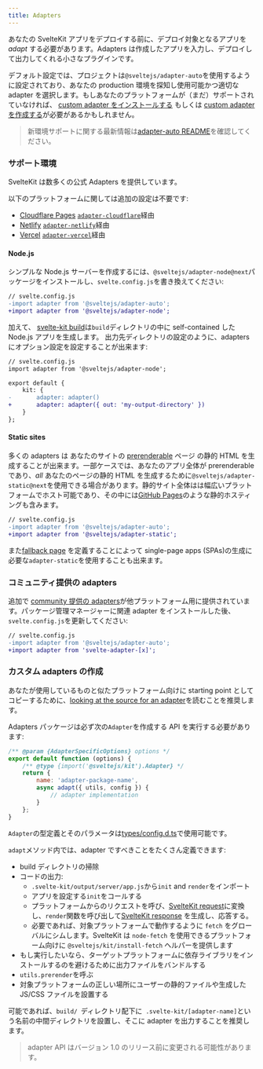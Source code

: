 ```yaml
---
title: Adapters
---
```


あなたの SvelteKit アプリをデプロイする前に、デプロイ対象となるアプリを _adapt_ する必要があります。Adapters は作成したアプリを入力し、デプロイして出力してくれる小さなプラグインです。

デフォルト設定では、プロジェクトは`@sveltejs/adapter-auto`を使用するように設定されており、あなたの production 環境を探知し使用可能かつ適切な adapter を選択します。もしあなたのプラットフォームが（まだ）サポートされていなければ、 [custom adapter をインストールする](#adapters-installing-custom-adapters) もしくは [custom adapter を作成する](#adapters-writing-custom-adapters)が必要があるかもしれません。

> 新環境サポートに関する最新情報は[adapter-auto README](https://github.com/sveltejs/kit/tree/master/packages/adapter-auto)を確認してください。

### サポート環境

SvelteKit は数多くの公式 Adapters を提供しています。

以下のプラットフォームに関しては追加の設定は不要です:

- [Cloudflare Pages](https://developers.cloudflare.com/pages/) [`adapter-cloudflare`](https://github.com/sveltejs/kit/tree/master/packages/adapter-cloudflare)経由
- [Netlify](https://netlify.com) [`adapter-netlify`](https://github.com/sveltejs/kit/tree/master/packages/adapter-netlify)経由
- [Vercel](https://vercel.com) [`adapter-vercel`](https://github.com/sveltejs/kit/tree/master/packages/adapter-vercel)経由

#### Node.js

シンプルな Node.js サーバーを作成するには、`@sveltejs/adapter-node@next`パッケージをインストールし、`svelte.config.js`を書き換えてください:

```diff
// svelte.config.js
-import adapter from '@sveltejs/adapter-auto';
+import adapter from '@sveltejs/adapter-node';
```

<!-- FIXME: self-containedのうまい訳を考える-->

加えて、 [svelte-kit build](#command-line-interface-svelte-kit-build)は`build`ディレクトリの中に self-contained した Node.js アプリを生成します。 出力先ディレクトリの設定のように、adapters にオプション設定を設定することが出来ます:

```diff
// svelte.config.js
import adapter from '@sveltejs/adapter-node';

export default {
	kit: {
-		adapter: adapter()
+		adapter: adapter({ out: 'my-output-directory' })
	}
};
```

#### Static sites

<!-- FIXME: prerenderableのうまい訳 -->

多くの adapters は あなたのサイトの [prerenderable](#ssr-and-javascript-prerender) ページ の静的 HTML を生成することが出来ます。一部ケースでは、あなたのアプリ全体が prerenderable であり、_all_ あなたのページの静的 HTML を生成するために`@sveltejs/adapter-static@next`を使用できる場合があります。静的サイト全体はは幅広いプラットフォームでホスト可能であり、その中には[GitHub Pages](https://pages.github.com/)のような静的ホスティングも含みます。

```diff
// svelte.config.js
-import adapter from '@sveltejs/adapter-auto';
+import adapter from '@sveltejs/adapter-static';
```

また[fallback page](https://github.com/sveltejs/kit/tree/master/packages/adapter-static#spa-mode) を定義することによって single-page apps (SPAs)の生成に必要な`adapter-static`を使用することも出来ます。

### コミュニティ提供の adapters

<!-- FIXME: your package managerのうまい訳 -->

追加で [community 提供の adapters](https://sveltesociety.dev/components#adapters)が他プラットフォーム用に提供されています。パッケージ管理マネージャーに関連 adapter をインストールした後、`svelte.config.js`を更新してください:

```diff
// svelte.config.js
-import adapter from '@sveltejs/adapter-auto';
+import adapter from 'svelte-adapter-[x]';
```

### カスタム adapters の作成

あなたが使用しているものと似たプラットフォーム向けに starting point としてコピーするために、[looking at the source for an adapter](https://github.com/sveltejs/kit/tree/master/packages)を読むことを推奨します。

Adapters パッケージは必ず次の`Adapter`を作成する API を実行する必要があります:

```js
/** @param {AdapterSpecificOptions} options */
export default function (options) {
	/** @type {import('@sveltejs/kit').Adapter} */
	return {
		name: 'adapter-package-name',
		async adapt({ utils, config }) {
			// adapter implementation
		}
	};
}
```

`Adapter`の型定義とそのパラメータは[types/config.d.ts](https://github.com/sveltejs/kit/blob/master/packages/kit/types/config.d.ts)で使用可能です。

`adapt`メソッド内では、adapter ですべきことをたくさん定義できます:

- build ディレクトリの掃除
- コードの出力:
  - `.svelte-kit/output/server/app.js`から`init` and `render`をインポート
  - アプリを設定する`init`をコールする
  - プラットフォームからのリクエストを呼び、[SvelteKit request](#hooks-handle)に変換し、`render`関数を呼び出して[SvelteKit response](#hooks-handle) を生成し、応答する。
  - 必要であれば、対象プラットフォームで動作するように `fetch` をグローバルにシムします。SvelteKit は `node-fetch` を使用できるプラットフォーム向けに `@sveltejs/kit/install-fetch` ヘルパーを提供します
- もし実行したいなら、ターゲットプラットフォームに依存ライブラリをインストールするのを避けるために出力ファイルをバンドルする
- `utils.prerender`を呼ぶ
- 対象プラットフォームの正しい場所にユーザーの静的ファイルや生成した JS/CSS ファイルを設置する

可能であれば、`build/ `ディレクトリ配下に` .svelte-kit/[adapter-name]`という名前の中間ディレクトリを設置し、そこに adapter を出力することを推奨します。

> adapter API はバージョン 1.0 のリリース前に変更される可能性があります。
